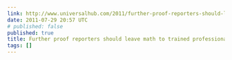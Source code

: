 ```yaml
---
link: http://www.universalhub.com/2011/further-proof-reporters-should-leave-math-trained
date: 2011-07-29 20:57 UTC
# published: false
published: true
title: Further proof reporters should leave math to trained professionals
tags: []
---
```



